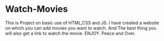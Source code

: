 # Watch-Movies

This is Project on basic use of HTML,CSS and JS. I have created a website on which you can add movies you want to watch. And The best thing you will also get a link to watch the movie. 
ENJOY. Peace and Over.
